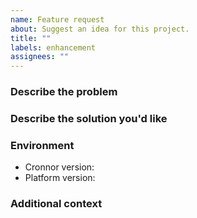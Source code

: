 ```yaml
---
name: Feature request
about: Suggest an idea for this project.
title: ""
labels: enhancement
assignees: ""
---
```


### Describe the problem

<!-- A clear and concise description of what the problem is. Ex. I'm always
     frustrated when [...] -->

### Describe the solution you'd like

<!-- A clear and concise description of what you want to happen. -->

### Environment

- Cronnor version<!-- e.g. 2.2.2 -->:
- Platform version<!-- e.g. Chrome 117.0.5938.92, Node.js v20.8.0 -->:

### Additional context

<!-- Add any other context about the feature request here. -->
